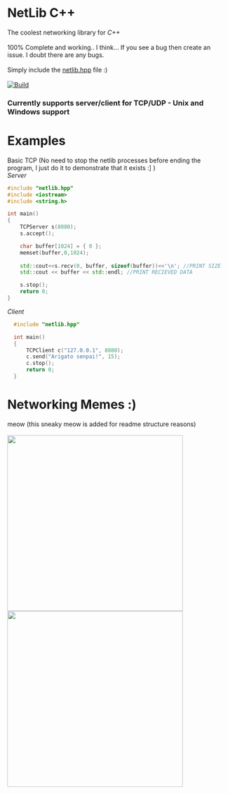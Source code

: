 # NetLib C++
The coolest networking library for _C++_
<br><br>
100% Complete and working.. I think... If you see a bug then create an issue. I doubt there are any bugs.
<br><br>
Simply include the [netlib.hpp](netlib.hpp) file :)
<br><br>
[![Build](https://github.com/Raffiepro/NetLib/actions/workflows/c-cpp.yml/badge.svg)](https://github.com/Raffiepro/NetLib/actions/workflows/c-cpp.yml)
### Currently supports server/client for TCP/UDP - Unix and Windows support
# Examples
Basic TCP (No need to stop the netlib processes before ending the program, I just do it to demonstrate that it exists :] )
<br>
_Server_
```c++
#include "netlib.hpp"
#include <iostream>
#include <string.h>

int main()
{
    TCPServer s(8080);
    s.accept();

    char buffer[1024] = { 0 };
    memset(buffer,0,1024);
    
    std::cout<<s.recv(0, buffer, sizeof(buffer))<<'\n'; //PRINT SIZE
    std::cout << buffer << std::endl; //PRINT RECIEVED DATA

    s.stop();
    return 0;
}
```
_Client_
```c++
  #include "netlib.hpp"

  int main()
  {
      TCPClient c("127.0.0.1", 8080);
      c.send("Arigato senpai!", 15);
      c.stop();
      return 0;
  }
```
# Networking Memes :)
meow (this sneaky meow is added for readme structure reasons)
<br><br>
<img src="https://i.redd.it/4h7435e5qsxe1.jpeg" height="400">
<img src="https://i.redd.it/6ow9gs1v7dze1.jpeg" width="400">
